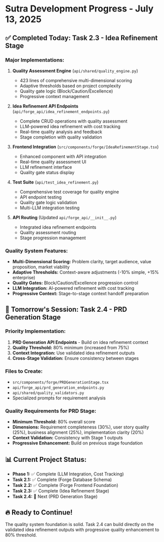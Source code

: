 # Sutra Development Progress - July 13, 2025

## ✅ Completed Today: Task 2.3 - Idea Refinement Stage

### Major Implementations:

1. **Quality Assessment Engine** (`api/shared/quality_engine.py`)
   - 423 lines of comprehensive multi-dimensional scoring
   - Adaptive thresholds based on project complexity
   - Quality gate logic (Block/Caution/Excellence)
   - Progressive context management

2. **Idea Refinement API Endpoints** (`api/forge_api/idea_refinement_endpoints.py`)
   - Complete CRUD operations with quality assessment
   - LLM-powered idea refinement with cost tracking
   - Real-time quality analysis and feedback
   - Stage completion with quality validation

3. **Frontend Integration** (`src/components/forge/IdeaRefinementStage.tsx`)
   - Enhanced component with API integration
   - Real-time quality assessment UI
   - LLM refinement interface
   - Quality gate status display

4. **Test Suite** (`api/test_idea_refinement.py`)
   - Comprehensive test coverage for quality engine
   - API endpoint testing
   - Quality gate logic validation
   - Multi-LLM integration testing

5. **API Routing** (Updated `api/forge_api/__init__.py`)
   - Integrated idea refinement endpoints
   - Quality assessment routing
   - Stage progression management

### Quality System Features:

- **Multi-Dimensional Scoring:** Problem clarity, target audience, value proposition, market viability
- **Adaptive Thresholds:** Context-aware adjustments (-10% simple, +15% enterprise)
- **Quality Gates:** Block/Caution/Excellence progression control
- **LLM Integration:** AI-powered refinement with cost tracking
- **Progressive Context:** Stage-to-stage context handoff preparation

## 🎯 Tomorrow's Session: Task 2.4 - PRD Generation Stage

### Priority Implementation:

1. **PRD Generation API Endpoints** - Build on idea refinement context
2. **Quality Threshold:** 80% minimum (increased from 75%)
3. **Context Integration:** Use validated idea refinement outputs
4. **Cross-Stage Validation:** Ensure consistency between stages

### Files to Create:

- `src/components/forge/PRDGenerationStage.tsx`
- `api/forge_api/prd_generation_endpoints.py`
- `api/shared/quality_validators.py`
- Specialized prompts for requirement analysis

### Quality Requirements for PRD Stage:

- **Minimum Threshold:** 80% overall score
- **Dimensions:** Requirement completeness (30%), user story quality (25%), business alignment (25%), implementation clarity (20%)
- **Context Validation:** Consistency with Stage 1 outputs
- **Progressive Enhancement:** Build on previous stage foundation

## 📊 Current Project Status:

- **Phase 1:** ✅ Complete (LLM Integration, Cost Tracking)
- **Task 2.1:** ✅ Complete (Forge Database Schema)
- **Task 2.2:** ✅ Complete (Forge Frontend Foundation)
- **Task 2.3:** ✅ Complete (Idea Refinement Stage)
- **Task 2.4:** 🎯 Next (PRD Generation Stage)

## 🔥 Ready to Continue!

The quality system foundation is solid. Task 2.4 can build directly on the validated idea refinement outputs with progressive quality enhancement to 80% threshold.
